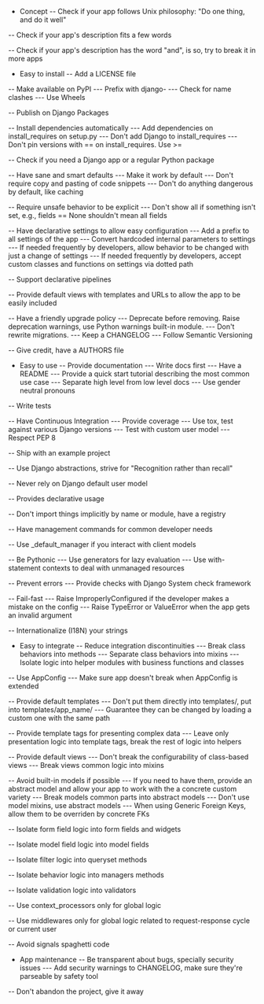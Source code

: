 - Concept
-- Check if your app follows Unix philosophy: "Do one thing, and do it well"

-- Check if your app's description fits a few words

-- Check if your app's description has the word "and", is so, try to break it in more apps

- Easy to install
-- Add a LICENSE file

-- Make available on PyPI
--- Prefix with django-
--- Check for name clashes
--- Use Wheels

-- Publish on Django Packages

-- Install dependencies automatically
--- Add dependencies on install_requires on setup.py
--- Don't add Django to install_requires
--- Don't pin versions with == on install_requires. Use >=

-- Check if you need a Django app or a regular Python package

-- Have sane and smart defaults
--- Make it work by default
--- Don't require copy and pasting of code snippets
--- Don't do anything dangerous by default, like caching

-- Require unsafe behavior to be explicit
--- Don't show all if something isn't set, e.g., fields == None shouldn't mean all fields

-- Have declarative settings to allow easy configuration
--- Add a prefix to all settings of the app
--- Convert hardcoded internal parameters to settings
--- If needed frequently by developers, allow behavior to be changed with just a change of settings
--- If needed frequently by developers, accept custom classes and functions on settings via dotted path

-- Support declarative pipelines

-- Provide default views with templates and URLs to allow the app to be easily included

-- Have a friendly upgrade policy
--- Deprecate before removing. Raise deprecation warnings, use Python warnings built-in module.
--- Don't rewrite migrations.
--- Keep a CHANGELOG
--- Follow Semantic Versioning

-- Give credit, have a AUTHORS file

- Easy to use
-- Provide documentation
--- Write docs first
--- Have a README
--- Provide a quick start tutorial describing the most common use case
--- Separate high level from low level docs
--- Use gender neutral pronouns

-- Write tests

-- Have Continuous Integration
--- Provide coverage
--- Use tox, test against various Django versions
--- Test with custom user model
--- Respect PEP 8

-- Ship with an example project

-- Use Django abstractions, strive for "Recognition rather than recall"

-- Never rely on Django default user model

-- Provides declarative usage

-- Don't import things implicitly by name or module, have a registry

-- Have management commands for common developer needs

-- Use _default_manager if you interact with client models

-- Be Pythonic
--- Use generators for lazy evaluation
--- Use with-statement contexts to deal with unmanaged resources

-- Prevent errors
--- Provide checks with Django System check framework

-- Fail-fast
--- Raise ImproperlyConfigured if the developer makes a mistake on the config
--- Raise TypeError or ValueError when the app gets an invalid argument

-- Internationalize (I18N) your strings

- Easy to integrate
-- Reduce integration discontinuities
--- Break class behaviors into methods
--- Separate class behaviors into mixins
--- Isolate logic into helper modules with business functions and classes

-- Use AppConfig
--- Make sure app doesn't break when AppConfig is extended

-- Provide default templates
--- Don't put them directly into templates/, put into templates/app_name/
--- Guarantee they can be changed by loading a custom one with the same path

-- Provide template tags for presenting complex data
--- Leave only presentation logic into template tags, break the rest of logic into helpers

-- Provide default views
--- Don't break the configurability of class-based views
--- Break views common logic into mixins

-- Avoid built-in models if possible
--- If you need to have them, provide an abstract model and allow your app to work with the a concrete custom variety
--- Break models common parts into abstract models
--- Don't use model mixins, use abstract models
--- When using Generic Foreign Keys, allow them to be overriden by concrete FKs

-- Isolate form field logic into form fields and widgets

-- Isolate model field logic into model fields

-- Isolate filter logic into queryset methods

-- Isolate behavior logic into managers methods

-- Isolate validation logic into validators

-- Use context_processors only for global logic

-- Use middlewares only for global logic related to request-response cycle or current user

-- Avoid signals spaghetti code

- App maintenance
-- Be transparent about bugs, specially security issues
--- Add security warnings to CHANGELOG, make sure they're parseable by safety tool

-- Don't abandon the project, give it away
